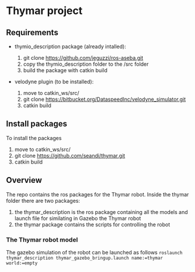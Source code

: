 # Thymar project

## Requirements

- thymio_description package (already intalled):
  1. git clone https://github.com/jeguzzi/ros-aseba.git
  2. copy the thymio_description folder to the /src folder
  3. build the package with catkin build
  
- velodyne plugin (to be installed):
  1. move to catkin_ws/src/
  2. git clone https://bitbucket.org/DataspeedInc/velodyne_simulator.git
  3. catkin build
  
## Install packages
To install the packages
1. move to catkin_ws/src/
2. git clone https://github.com/seandi/thymar.git
3. catkin build

## Overview
The repo contains the ros packages for the Thymar robot. Inside the thymar folder there are two packages: 
1. the thymar_description is the ros package containing all the models and launch file for similating in Gazebo the Thymar robot
2. the thymar package contains the scripts for controlling the robot

### The Thymar robot model 
The gazebo simulation of the robot can be launched as follows
`roslaunch thymar_description thymar_gazebo_bringup.launch name:=thymar world:=empty`
